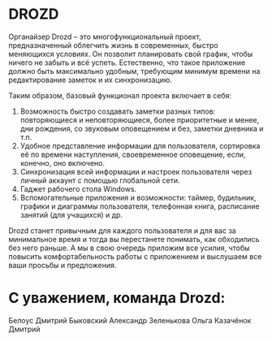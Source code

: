 DROZD
====
Органайзер Drozd – это многофункциональный проект, предназначенный облегчить жизнь в современных, быстро меняющихся условиях. Он позволит планировать свой график, чтобы ничего не забыть и всё успеть. Естественно, что такое приложение должно быть максимально удобным, требующим минимум времени на редактирование заметок и их синхронизацию.

Таким образом, базовый функционал проекта включает в себя:

1.	Возможность быстро создавать заметки разных типов: повторяющиеся и неповторяющиеся, более приоритетные и менее, дни рождения, со звуковым оповещением и без, заметки дневника и т.п.
2.	Удобное представление информации для пользователя, сортировка её по времени наступления, своевременное оповещение, если, конечно, оно включено.
3.	Синхронизация всей информации и настроек пользователя через личный аккаунт с помощью глобальной сети.
4.	Гаджет рабочего стола Windows.
5.	Вспомогательные приложения и возможности: таймер, будильник, графики и диаграммы пользователя, телефонная книга, расписание занятий (для учащихся) и др.

Drozd станет привычным для каждого пользователя и для вас за минимальное время и тогда вы перестанете понимать, как обходились без него раньше. А мы в свою очередь приложим все усилия, чтобы повысить комфортабельность работы с приложением и выслушаем все ваши просьбы и предложения.

С уважением, команда Drozd:
==
Белоус Дмитрий
Быковский Александр
Зеленькова Ольга
Казачёнок Дмитрий
